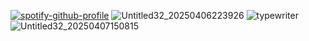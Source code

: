 [![spotify-github-profile](https://spotify-github-profile.kittinanx.com/api/view?uid=31kz335wxwqmxnhbanengctquizi&cover_image=true&theme=novatorem&show_offline=false&background_color=521d1d&interchange=false&bar_color=916c6c&bar_color_cover=false)](https://spotify-github-profile.kittinanx.com/api/view?uid=31kz335wxwqmxnhbanengctquizi&redirect=true)
![Untitled32_20250406223926](https://github.com/user-attachments/assets/ddae37d0-e759-4ffb-918f-db42d05fe8e8)
![typewriter](https://github.com/user-attachments/assets/5d166e3b-f854-4fdb-b37a-182f3734b03d)
![Untitled32_20250407150815](https://github.com/user-attachments/assets/976987bf-777c-4fdb-8c49-9f8a77b19d2c) 
